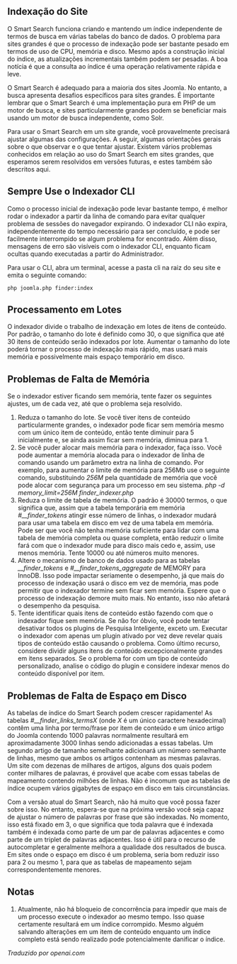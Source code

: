 <!-- Filename: Smart_Search_on_large_sites / Display title: Pesquisa Inteligente em Sites Grandes   -->

## Indexação do Site

O Smart Search funciona criando e mantendo um índice independente de termos de busca em várias tabelas do banco de dados. O problema para sites grandes é que o processo de indexação pode ser bastante pesado em termos de uso de CPU, memória e disco. Mesmo após a construção inicial do índice, as atualizações incrementais também podem ser pesadas. A boa notícia é que a consulta ao índice é uma operação relativamente rápida e leve.

O Smart Search é adequado para a maioria dos sites Joomla. No entanto, a busca apresenta desafios específicos para sites grandes. É importante lembrar que o Smart Search é uma implementação pura em PHP de um motor de busca, e sites particularmente grandes podem se beneficiar mais usando um motor de busca independente, como Solr.

Para usar o Smart Search em um site grande, você provavelmente precisará ajustar algumas das configurações. A seguir, algumas orientações gerais sobre o que observar e o que tentar ajustar. Existem vários problemas conhecidos em relação ao uso do Smart Search em sites grandes, que esperamos serem resolvidos em versões futuras, e estes também são descritos aqui.

## Sempre Use o Indexador CLI

Como o processo inicial de indexação pode levar bastante tempo, é melhor rodar o indexador a partir da linha de comando para evitar qualquer problema de sessões do navegador expirando. O indexador CLI não expira, independentemente do tempo necessário para ser concluído, e pode ser facilmente interrompido se algum problema for encontrado. Além disso, mensagens de erro são visíveis com o indexador CLI, enquanto ficam ocultas quando executadas a partir do Administrador.

Para usar o CLI, abra um terminal, acesse a pasta cli na raiz do seu site e emita o seguinte comando:

```
php joomla.php finder:index
```

## Processamento em Lotes

O indexador divide o trabalho de indexação em lotes de itens de conteúdo. Por padrão, o tamanho do lote é definido como 30, o que significa que até 30 itens de conteúdo serão indexados por lote. Aumentar o tamanho do lote poderá tornar o processo de indexação mais rápido, mas usará mais memória e possivelmente mais espaço temporário em disco.

## Problemas de Falta de Memória

Se o indexador estiver ficando sem memória, tente fazer os seguintes ajustes, um de cada vez, até que o problema seja resolvido.

1. Reduza o tamanho do lote. Se você tiver itens de conteúdo particularmente grandes, o indexador pode ficar sem memória mesmo com um único item de conteúdo, então tente diminuir para 5 inicialmente e, se ainda assim ficar sem memória, diminua para 1.
2. Se você puder alocar mais memória para o indexador, faça isso. Você pode aumentar a memória alocada para o indexador de linha de comando usando um parâmetro extra na linha de comando. Por exemplo, para aumentar o limite de memória para 256Mb use o seguinte comando, substituindo *256M* pela quantidade de memória que você pode alocar com segurança para um processo em seu sistema.
   *php -d memory_limit=256M finder_indexer.php*
3. Reduza o limite de tabela de memória. O padrão é 30000 termos, o que significa que, assim que a tabela temporária em memória *#__finder_tokens* atingir esse número de linhas, o indexador mudará para usar uma tabela em disco em vez de uma tabela em memória. Pode ser que você não tenha memória suficiente para lidar com uma tabela de memória completa ou quase completa, então reduzir o limite fará com que o indexador mude para disco mais cedo e, assim, use menos memória. Tente 10000 ou até números muito menores.
4. Altere o mecanismo de banco de dados usado para as tabelas *__finder_tokens* e *#__finder_tokens_aggregate* de MEMORY para InnoDB. Isso pode impactar seriamente o desempenho, já que mais do processo de indexação usará o disco em vez de memória, mas pode permitir que o indexador termine sem ficar sem memória. Espere que o processo de indexação demore muito mais. No entanto, isso não afetará o desempenho da pesquisa.
5. Tente identificar quais itens de conteúdo estão fazendo com que o indexador fique sem memória. Se não for óbvio, você pode tentar desativar todos os plugins de Pesquisa Inteligente, exceto um. Executar o indexador com apenas um plugin ativado por vez deve revelar quais tipos de conteúdo estão causando o problema. Como último recurso, considere dividir alguns itens de conteúdo excepcionalmente grandes em itens separados. Se o problema for com um tipo de conteúdo personalizado, analise o código do plugin e considere indexar menos do conteúdo disponível por item.

## Problemas de Falta de Espaço em Disco

As tabelas de índice do Smart Search podem crescer rapidamente! As
tabelas *#__finder_links_termsX* (onde *X* é um único caractere
hexadecimal) contêm uma linha por termo/frase por item de conteúdo e um único
artigo do Joomla contendo 1000 palavras normalmente resultará em
aproximadamente 3000 linhas sendo adicionadas a essas tabelas. Um segundo artigo de
tamanho semelhante adicionará um número semelhante de linhas, mesmo que ambos os artigos
contenham as mesmas palavras. Um site com dezenas de milhares de artigos, alguns
dos quais podem conter milhares de palavras, é provável que acabe com essas
tabelas de mapeamento contendo milhões de linhas. Não é incomum que as
tabelas de índice ocupem vários gigabytes de espaço em disco em tais
circunstâncias.

Com a versão atual do Smart Search, não há muito que você possa fazer
sobre isso. No entanto, espera-se que na próxima versão você seja
capaz de ajustar o número de palavras por frase que são indexadas. No
momento, isso está fixado em 3, o que significa que toda palavra que é
indexada também é indexada como parte de um par de palavras adjacentes e como parte
de um triplet de palavras adjacentes. Isso é útil para o recurso de
autocompletar e geralmente melhora a qualidade dos resultados de busca. Em sites
onde o espaço em disco é um problema, seria bom reduzir isso para 2 ou
mesmo 1, para que as tabelas de mapeamento sejam correspondentemente menores.

## Notas

1. Atualmente, não há bloqueio de concorrência para impedir que mais de um
   processo execute o indexador ao mesmo tempo. Isso quase
   certamente resultará em um índice corrompido. Mesmo alguém salvando alterações em
   um item de conteúdo enquanto um índice completo está sendo realizado pode
   potencialmente danificar o índice.

*Traduzido por openai.com*

